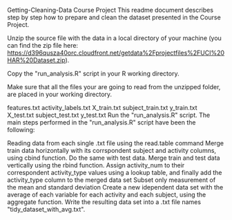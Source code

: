 Getting-Cleaning-Data Course Project
This readme document describes step by step how to prepare and clean the dataset presented in the Course Project.

Unzip the source file with the data in a local directory of your machine (you can find the zip file here: https://d396qusza40orc.cloudfront.net/getdata%2Fprojectfiles%2FUCI%20HAR%20Dataset.zip).

Copy the "run_analysis.R" script in your R working directory.

Make sure that all the files your are going to read from the unzipped folder, are placed in your working directory.

features.txt
activity_labels.txt
X_train.txt
subject_train.txt
y_train.txt
X_test.txt
subject_test.txt
y_test.txt
Run the "run_analysis.R" script.
The main steps performed in the "run_analysis.R" script have been the following:

Reading data from each single .txt file using the read.table command
Merge train data horizontally with its corrspondent subject and activity columns, using cbind function. Do the same with test data.
Merge train and test data vertically using the rbind function.
Assign activity_num to their correspondent activity_type values using a lookup table, and finally add the activity_type column to the merged data set
Subset only measurement of the mean and standard deviation
Create a new idependent data set with the average of each variable for each activity and each subject, using the aggregate function.
Write the resulting data set into a .txt file names "tidy_dataset_with_avg.txt".

